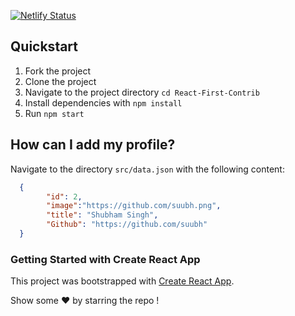 [![Netlify Status](https://api.netlify.com/api/v1/badges/411568ee-cee9-4f22-b1f1-b6f119931d6c/deploy-status)](https://reactfirstcontrib.netlify.app/)

## Quickstart

1. Fork the project
2. Clone the project
3. Navigate to the project directory `cd React-First-Contrib`
4. Install dependencies with `npm install`
5. Run `npm start`

## How can I add my profile?

Navigate to the directory `src/data.json` with the following content:

```json
  {
        "id": 2,
        "image":"https://github.com/suubh.png",
        "title": "Shubham Singh",
        "Github": "https://github.com/suubh"
  }
```

### Getting Started with Create React App

This project was bootstrapped with [Create React App](https://github.com/facebook/create-react-app).



Show some ❤️ by starring the repo ! 
